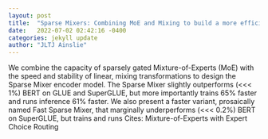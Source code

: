 ```yaml
---
layout: post
title:  "Sparse Mixers: Combining MoE and Mixing to build a more efficient BERT"
date:   2022-07-02 02:42:16 -0400
categories: jekyll update
author: "JLTJ Ainslie"
---
```

We combine the capacity of sparsely gated Mixture-of-Experts (MoE) with the speed and stability of linear, mixing transformations to design the Sparse Mixer encoder model. The Sparse Mixer slightly outperforms (<<< 1%) BERT on GLUE and SuperGLUE, but more importantly trains 65% faster and runs inference 61% faster. We also present a faster variant, prosaically named Fast Sparse Mixer, that marginally underperforms (<<< 0.2%) BERT on SuperGLUE, but trains and runs 
Cites: Mixture-of-Experts with Expert Choice Routing